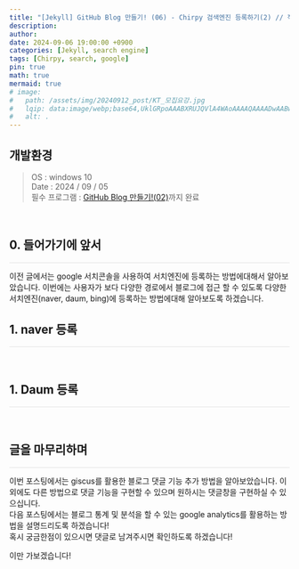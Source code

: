 ```yaml
---
title: "[Jekyll] GitHub Blog 만들기! (06) - Chirpy 검색엔진 등록하기(2) // 작성중"
description: 
author:
date: 2024-09-06 19:00:00 +0900
categories: [Jekyll, search engine]
tags: [Chirpy, search, google]
pin: true
math: true
mermaid: true
# image:
#   path: /assets/img/20240912_post/KT_모집요강.jpg
#   lqip: data:image/webp;base64,UklGRpoAAABXRUJQVlA4WAoAAAAQAAAADwAABwAAQUxQSDIAAAARL0AmbZurmr57yyIiqE8oiG0bejIYEQTgqiDA9vqnsUSI6H+oAERp2HZ65qP/VIAWAFZQOCBCAAAA8AEAnQEqEAAIAAVAfCWkAALp8sF8rgRgAP7o9FDvMCkMde9PK7euH5M1m6VWoDXf2FkP3BqV0ZYbO6NA/VFIAAAA
#   alt: .
---
```


## **개발환경**
>OS : windows 10 <br/>
Date : 2024 / 09 / 05 <br/>
필수 프로그램 : [GitHub Blog 만들기!(02)](https://lucky-seoyounghyun.github.io/posts/Jekyll-GitHub-Blog-%EB%A7%8C%EB%93%A4%EA%B8%B0-(02)-Chirpy-%EC%A0%81%EC%9A%A9/)까지 완료

<br/>

## **0. 들어가기에 앞서**
<hr style="height: 0.5px; background-color: rgba(0, 0, 0, .1); border: none;" />
이전 글에서는 google 서치콘솔을 사용하여 서치엔진에 등록하는 방법에대해서 알아보았습니다.  
이번에는 사용자가 보다 다양한 경로에서 블로그에 접근 할 수 있도록
다양한 서치엔진(naver, daum, bing)에 등록하는 방법에대해 알아보도록 하겠습니다.

<br/>

## **1. naver 등록**
<hr style="height: 0.5px; background-color: rgba(0, 0, 0, .1); border: none;" />

<br/>

## **1. Daum 등록**
<hr style="height: 0.5px; background-color: rgba(0, 0, 0, .1); border: none;" />

<br/>

## **글을 마무리하며**

<hr style="height: 0.5px; background-color: rgba(0, 0, 0, .1); border: none;" />

이번 포스팅에서는 giscus를 활용한 블로그 댓글 기능 추가 방법을 알아보았습니다.
이 외에도 다른 방법으로 댓글 기능을 구현할 수 있으며 원하시는 댓글창을 구현하실 수 있으십니다.  
다음 포스팅에서는 블로그 통계 및 분석을 할 수 있는 google analytics를 활용하는 방법을 설명드리도록 하겠습니다!  
혹시 궁금한점이 있으시면 댓글로 남겨주시면 확인하도록 하겠습니다!

이만 가보겠습니다!

<br/>
